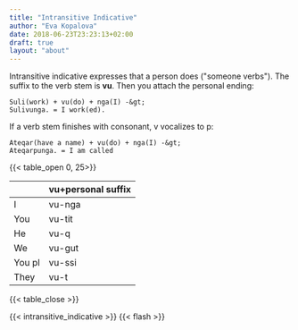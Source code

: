 ```yaml
---
title: "Intransitive Indicative"
author: "Eva Kopalova"
date: 2018-06-23T23:23:13+02:00
draft: true
layout: "about"
---
```

Intransitive indicative expresses that a person does ("someone verbs").
The suffix to the verb stem is **vu**. Then you attach the personal ending:
~~~~~
Suli(work) + vu(do) + nga(I) -&gt;
Sulivunga. = I work(ed).
~~~~~

If a verb stem finishes with consonant, v vocalizes to p:
~~~~
Ateqar(have a name) + vu(do) + nga(I) -&gt;
Ateqarpunga. = I am called
~~~~

{{< table_open 0, 25>}}

||vu+personal suffix |
|----- |-------- |
|I     |vu-nga   |
|You   |vu-tit   |
|He    |vu-q     |
|We    |vu-gut   |
|You pl|vu-ssi   |
|They  |vu-t     |
{{< table_close >}}

{{< intransitive_indicative >}}
{{< flash >}}
